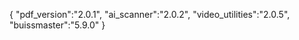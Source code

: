 {
  "pdf_version":"2.0.1",
  "ai_scanner":"2.0.2",
  "video_utilities":"2.0.5",
  "buissmaster":"5.9.0"
}
